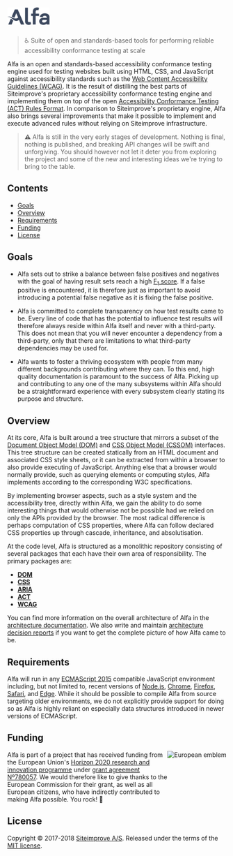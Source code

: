 # <img alt="Alfa" src="media/logo.svg" height="40">

> :wheelchair: Suite of open and standards-based tools for performing reliable accessibility conformance testing at scale

Alfa is an open and standards-based accessibility conformance testing engine used for testing websites built using HTML, CSS, and JavaScript against accessibility standards such as the [Web Content Accessibility Guidelines (WCAG)](https://www.w3.org/TR/WCAG/). It is the result of distilling the best parts of Siteimprove's proprietary accessibility conformance testing engine and implementing them on top of the open [Accessibility Conformance Testing (ACT) Rules Format](https://www.w3.org/TR/act-rules-format/). In comparison to Siteimprove's proprietary engine, Alfa also brings several improvements that make it possible to implement and execute advanced rules without relying on Siteimprove infrastructure.

> :warning: Alfa is still in the very early stages of development. Nothing is final, nothing is published, and breaking API changes will be swift and unforgiving. You should however not let it deter you from exploring the project and some of the new and interesting ideas we're trying to bring to the table.

## Contents

- [Goals](#goals)
- [Overview](#overview)
- [Requirements](#requirements)
- [Funding](#funding)
- [License](#license)

## Goals

- Alfa sets out to strike a balance between false positives and negatives with the goal of having result sets reach a high [F<sub>1</sub> score](https://en.wikipedia.org/wiki/F1_score). If a false positive is encountered, it is therefore just as important to avoid introducing a potential false negative as it is fixing the false positive.

- Alfa is committed to complete transparency on how test results came to be. Every line of code that has the potential to influence test results will therefore always reside within Alfa itself and never with a third-party. This does not mean that you will never encounter a dependency from a third-party, only that there are limitations to what third-party dependencies may be used for.

- Alfa wants to foster a thriving ecosystem with people from many different backgrounds contributing where they can. To this end, high quality documentation is paramount to the success of Alfa. Picking up and contributing to any one of the many subsystems within Alfa should be a straightforward experience with every subsystem clearly stating its purpose and structure.

## Overview

At its core, Alfa is built around a tree structure that mirrors a subset of the [Document Object Model (DOM)](https://www.w3.org/TR/dom) and [CSS Object Model (CSSOM)](https://www.w3.org/TR/cssom/) interfaces. This tree structure can be created statically from an HTML document and associated CSS style sheets, or it can be extracted from within a browser to also provide executing of JavaScript. Anything else that a browser would normally provide, such as querying elements or computing styles, Alfa implements according to the corresponding W3C specifications.

By implementing browser aspects, such as a style system and the accessibility tree, directly within Alfa, we gain the ability to do some interesting things that would otherwise not be possible had we relied on only the APIs provided by the browser. The most radical difference is perhaps computation of CSS properties, where Alfa can follow declared CSS properties up through cascade, inheritance, and absolutisation.

At the code level, Alfa is structured as a monolithic repository consisting of several packages that each have their own area of responsibility. The primary packages are:

- [**DOM**](packages/alfa-dom)
- [**CSS**](packages/alfa-css)
- [**ARIA**](packages/alfa-aria)
- [**ACT**](packages/alfa-act)
- [**WCAG**](packages/alfa-wcag)

You can find more information on the overall architecture of Alfa in the [architecture documentation](docs/architecture). We also write and maintain [architecture decision reports](docs/architecture/decisions) if you want to get the complete picture of how Alfa came to be.

## Requirements

Alfa will run in any [ECMAScript 2015](https://www.ecma-international.org/ecma-262/6.0/) compatible JavaScript environment including, but not limited to, recent versions of [Node.js](https://nodejs.org/en/), [Chrome](https://www.google.com/chrome/), [Firefox](https://www.mozilla.org/en-US/firefox/), [Safari](https://www.apple.com/lae/safari/), and [Edge](https://www.microsoft.com/en-us/windows/microsoft-edge). While it should be possible to compile Alfa from source targeting older environments, we do not explicitly provide support for doing so as Alfa is highly reliant on especially data structures introduced in newer versions of ECMAScript.

## Funding

[<img src="https://upload.wikimedia.org/wikipedia/commons/b/b7/Flag_of_Europe.svg" height="96" align="right" alt="European emblem">](https://ec.europa.eu/)

Alfa is part of a project that has received funding from the European Union's [Horizon 2020 research and innovation programme](https://ec.europa.eu/programmes/horizon2020/) under [grant agreement Nº780057](https://cordis.europa.eu/project/rcn/213106_en.html). We would therefore like to give thanks to the European Commission for their grant, as well as all European citizens, who have indirectly contributed to making Alfa possible. You rock! :raised_hands:

## License

Copyright &copy; 2017-2018 [Siteimprove A/S](https://siteimprove.com/). Released under the terms of the [MIT license](LICENSE.md).
